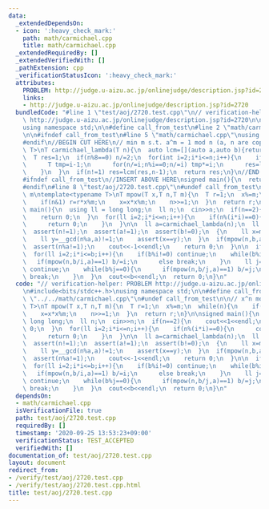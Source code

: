 ```yaml
---
data:
  _extendedDependsOn:
  - icon: ':heavy_check_mark:'
    path: math/carmichael.cpp
    title: math/carmichael.cpp
  _extendedRequiredBy: []
  _extendedVerifiedWith: []
  _pathExtension: cpp
  _verificationStatusIcon: ':heavy_check_mark:'
  attributes:
    PROBLEM: http://judge.u-aizu.ac.jp/onlinejudge/description.jsp?id=2720
    links:
    - http://judge.u-aizu.ac.jp/onlinejudge/description.jsp?id=2720
  bundledCode: "#line 1 \"test/aoj/2720.test.cpp\"\n// verification-helper: PROBLEM\
    \ http://judge.u-aizu.ac.jp/onlinejudge/description.jsp?id=2720\n\n#include<bits/stdc++.h>\n\
    using namespace std;\n\n#define call_from_test\n#line 2 \"math/carmichael.cpp\"\
    \n\n#ifndef call_from_test\n#line 5 \"math/carmichael.cpp\"\nusing namespace std;\n\
    #endif\n//BEGIN CUT HERE\n// min m s.t. a^m = 1 mod n (a, n are coprime)\ntemplate<typename\
    \ T>\nT carmichael_lambda(T n){\n  auto lcm=[](auto a,auto b){return a/__gcd(a,b)*b;};\n\
    \  T res=1;\n  if(n%8==0) n/=2;\n  for(int i=2;i*i<=n;i++){\n    if(n%i==0){\n\
    \      T tmp=i-1;\n      for(n/=i;n%i==0;n/=i) tmp*=i;\n      res=lcm(res,tmp);\n\
    \    }\n  }\n  if(n!=1) res=lcm(res,n-1);\n  return res;\n}\n//END CUT HERE\n\
    #ifndef call_from_test\n//INSERT ABOVE HERE\nsigned main(){\n  return 0;\n}\n\
    #endif\n#line 8 \"test/aoj/2720.test.cpp\"\n#undef call_from_test\n\n// x^n mod\
    \ m\ntemplate<typename T>\nT mpow(T x,T n,T m){\n  T r=1;\n  x%=m;\n  while(n){\n\
    \    if(n&1) r=r*x%m;\n    x=x*x%m;\n    n>>=1;\n  }\n  return r;\n}\n\nsigned\
    \ main(){\n  using ll = long long;\n  ll n;\n  cin>>n;\n  if(n==2){\n    cout<<1<<endl;\n\
    \    return 0;\n  }\n  for(ll i=2;i*i<=n;i++){\n    if(n%(i*i)==0){\n      cout<<-1<<endl;\n\
    \      return 0;\n    }\n  }\n\n  ll a=carmichael_lambda(n);\n  ll b=carmichael_lambda(a);\n\
    \  assert(n!=1);\n  assert(a!=1);\n  assert(b!=0);\n  {\n    ll x=mpow(n,b,a)!=1;\n\
    \    ll y=__gcd(n%a,a)!=1;\n    assert(x==y);\n  }\n  if(mpow(n,b,a)!=1){\n  \
    \  assert(n%a!=1);\n    cout<<-1<<endl;\n    return 0;\n  }\n\n  if(n%a==1) b=1;\n\
    \  for(ll i=2;i*i<=b;i++){\n    if(b%i!=0) continue;\n    while(b%i==0){\n   \
    \   if(mpow(n,b/i,a)==1) b/=i;\n      else break;\n    }\n    ll j=b/i;\n    if(j==1)\
    \ continue;\n    while(b%j==0){\n      if(mpow(n,b/j,a)==1) b/=j;\n      else\
    \ break;\n    }\n  }\n  cout<<b<<endl;\n  return 0;\n}\n"
  code: "// verification-helper: PROBLEM http://judge.u-aizu.ac.jp/onlinejudge/description.jsp?id=2720\n\
    \n#include<bits/stdc++.h>\nusing namespace std;\n\n#define call_from_test\n#include\
    \ \"../../math/carmichael.cpp\"\n#undef call_from_test\n\n// x^n mod m\ntemplate<typename\
    \ T>\nT mpow(T x,T n,T m){\n  T r=1;\n  x%=m;\n  while(n){\n    if(n&1) r=r*x%m;\n\
    \    x=x*x%m;\n    n>>=1;\n  }\n  return r;\n}\n\nsigned main(){\n  using ll =\
    \ long long;\n  ll n;\n  cin>>n;\n  if(n==2){\n    cout<<1<<endl;\n    return\
    \ 0;\n  }\n  for(ll i=2;i*i<=n;i++){\n    if(n%(i*i)==0){\n      cout<<-1<<endl;\n\
    \      return 0;\n    }\n  }\n\n  ll a=carmichael_lambda(n);\n  ll b=carmichael_lambda(a);\n\
    \  assert(n!=1);\n  assert(a!=1);\n  assert(b!=0);\n  {\n    ll x=mpow(n,b,a)!=1;\n\
    \    ll y=__gcd(n%a,a)!=1;\n    assert(x==y);\n  }\n  if(mpow(n,b,a)!=1){\n  \
    \  assert(n%a!=1);\n    cout<<-1<<endl;\n    return 0;\n  }\n\n  if(n%a==1) b=1;\n\
    \  for(ll i=2;i*i<=b;i++){\n    if(b%i!=0) continue;\n    while(b%i==0){\n   \
    \   if(mpow(n,b/i,a)==1) b/=i;\n      else break;\n    }\n    ll j=b/i;\n    if(j==1)\
    \ continue;\n    while(b%j==0){\n      if(mpow(n,b/j,a)==1) b/=j;\n      else\
    \ break;\n    }\n  }\n  cout<<b<<endl;\n  return 0;\n}\n"
  dependsOn:
  - math/carmichael.cpp
  isVerificationFile: true
  path: test/aoj/2720.test.cpp
  requiredBy: []
  timestamp: '2020-09-25 13:53:23+09:00'
  verificationStatus: TEST_ACCEPTED
  verifiedWith: []
documentation_of: test/aoj/2720.test.cpp
layout: document
redirect_from:
- /verify/test/aoj/2720.test.cpp
- /verify/test/aoj/2720.test.cpp.html
title: test/aoj/2720.test.cpp
---
```

